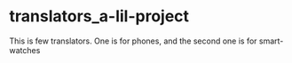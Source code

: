 # translators_a-lil-project
This is few translators. One is for phones, and the second one is for smart-watches
